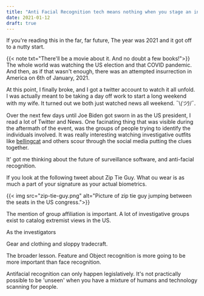 ```yaml
---
title: "Anti Facial Recognition tech means nothing when you stage an insurrection."
date: 2021-01-12
draft: true
---
```


If you're reading this in the far, far future, The year was 2021 and it got off to a nutty start. 
<!--more-->
{{< note txt="There'll be a movie about it. And no doubt a few books!">}}
The whole world was watching the US election and that COVID pandemic. And then, as if that wasn't enough, there was an attempted insurrection in America on 6th of January, 2021. 

At this point, I finally broke, and I got a twitter account to watch it all unfold. I was actually meant to be taking a day off work to start a long weekend with my wife. It turned out we both just watched news all weekend. ¯\\_(ツ)_/¯. 

Over the next few days until Joe Biden got sworn in as the US president, I read a lot of Twitter and News. One facinating thing that was visible during the aftermath of the event, was the groups of people trying to identify the individuals involved. It was really interesting watching investigative outfits like [bellingcat](https://www.bellingcat.com/) and others scour through the social media putting the clues together.

It' got me thinking about the future of surveillance software, and anti-facial recognition. 

If you look at the following tweet about Zip Tie Guy. What ou wear is as much a part of your signature as your actual biometrics. 

{{< img src="zip-tie-guy.png" alt="Picture of zip tie guy jumping between the seats in the US congress.">}}

The mention of group affiliation is important. A lot of investigative groups exist to catalog extremist views in the US. 

As the investigators 


Gear and clothing and sloppy tradecraft. 




The broader lesson. Feature and Object recognition is more going to be more important than face recognition.

Antifacial recognition can only happen legislatively. It's not practically possible to be 'unseen' when you have a mixture of humans and technology scanning for people. 
